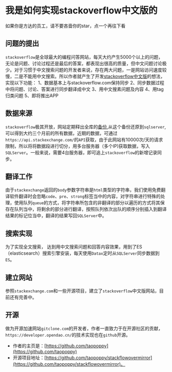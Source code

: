 # 我是如何实现stackoverflow中文版的

如果你是方达的员工，请不要吝啬你的star，点一个再往下看

## 问题的提出
`stackoverflow`是全球最大的编程问答网站，每天大约产生5000个以上的问题，无论是问题、讨论过程还是最后的答案，都表现出很高的质量，但中文问题讨论极少。对于习惯于中文搜索问题的开发者来说，存在两大问题，一是网站访问速度较慢，二是不能用中文搜索。所以作者就产生了开发[stackoverflow中文版](https://developer.opendao.cn/)的想法，实现以下功能：
1、数据基本上与stackoverflow.com保持同步
2、同步数据过程中将问题、讨论、答案进行同步翻译成中文
3、用中文搜素问题及内容
4、用tag归类问题
5、即将推出APP

## 数据来源
`stackoverflow`极其开放，网站定期释出全库的[备份](https://meta.stackoverflow.com/questions/295508/download-stack-overflow-database),从这个备份还原到`sqlserver`,可以得到大约三个月前的所有数据，近期的数据，可通过`https://api.stackexchange.com/`的`API`获取，由于此网站有10000次/天的请求限制，所以将将数据段进行切分，用多台服务器（多个IP)获取数据，写入`SQLServer`。一般来说，需要4台服务器，即可追上`stackoverflow`的新增记录同步。

## 翻译工作
由于`stackexchange`返回的`body`参数字符串是`html`类型的字符串，我们使用免费翻译软件翻译时会忽略`code`、`pre`、`strong`标签当中的内容，对字符串进行特殊的处理，使用队列`queue`的方式，将字符串所包含的非翻译的部分以遍历的方式将其保存在队列当中，将剩余的部分进行翻译，按照队列依次出队的顺序分别插入到翻译结果的标记位当中，翻译的结果写回`SQLServer`中。

## 搜索实现
为了实现全文搜索， 达到用中文搜索问题和回答内容效果，用到了ES（elasticsearch）搜索引擎安装，每天使用`Datax`定时从`SQLServer`同步数据到`ES`。

## 建立网站
参照`stackexchange.com`和一些开源项目，建立了`stackoverflow`中文版网站，目前还有完善中。

## 开源
做为开源加速网站`gitclone.com`的开发者，作者一直致力于在开源社区的贡献，`https://developer.opendao.cn/`的技术实现也在`github`开源。
+ 作者的主页是：[https://github.com/taopoppy](https://github.com/taopoppy)
+ 开源项目地址：[https://github.com/taopoppy/stackflowovermirror](https://github.com/taopoppy/stackflowovermirror)。